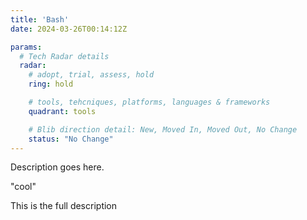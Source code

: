 ```yaml
---
title: 'Bash'
date: 2024-03-26T00:14:12Z

params:
  # Tech Radar details
  radar:
    # adopt, trial, assess, hold
    ring: hold

    # tools, tehcniques, platforms, languages & frameworks
    quadrant: tools

    # Blib direction detail: New, Moved In, Moved Out, No Change
    status: "No Change"
---
```


Description goes here.

"cool"

<!--more-->

This is the full description
